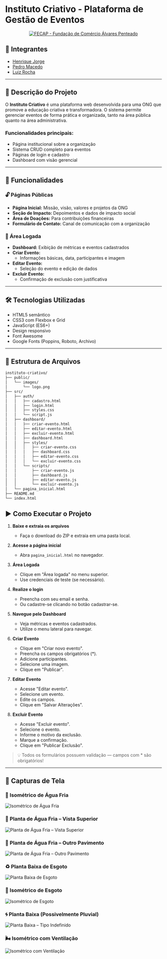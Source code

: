 # Instituto Criativo - Plataforma de Gestão de Eventos

<p align="center">
  <a href="https://www.fecap.br/">
    <img src="https://encrypted-tbn0.gstatic.com/images?q=tbn:ANd9GcRhZPrRa89Kma0ZZogxm0pi-tCn_TLKeHGVxywp-LXAFGR3B1DPouAJYHgKZGV0XTEf4AE&usqp=CAU" alt="FECAP - Fundação de Comércio Álvares Penteado">
  </a>
</p>

## 👥 Integrantes

- [Henrique Jorge](https://www.linkedin.com/in/henrique-jorge-2b977726b/)
- [Pedro Macedo](https://www.linkedin.com/in/pedro-augusto-da-silva-macedo-9a0200187/)
- [Luiz Rocha](https://www.linkedin.com/in/luiz-eduardo-souza-rocha-09aab2321/)

---

## 📝 Descrição do Projeto

O **Instituto Criativo** é uma plataforma web desenvolvida para uma ONG que promove a educação criativa e transformadora. O sistema permite gerenciar eventos de forma prática e organizada, tanto na área pública quanto na área administrativa.

### Funcionalidades principais:

- Página institucional sobre a organização
- Sistema CRUD completo para eventos
- Páginas de login e cadastro
- Dashboard com visão gerencial

---

## 🚀 Funcionalidades

### 🔓 Páginas Públicas

- **Página Inicial:** Missão, visão, valores e projetos da ONG
- **Seção de Impacto:** Depoimentos e dados de impacto social
- **Área de Doações:** Para contribuições financeiras
- **Formulário de Contato:** Canal de comunicação com a organização

### 🔐 Área Logada

- **Dashboard:** Exibição de métricas e eventos cadastrados
- **Criar Evento:** 
  - Informações básicas, data, participantes e imagem
- **Editar Evento:** 
  - Seleção do evento e edição de dados
- **Excluir Evento:** 
  - Confirmação de exclusão com justificativa

---

## 🛠️ Tecnologias Utilizadas

- HTML5 semântico
- CSS3 com Flexbox e Grid
- JavaScript (ES6+)
- Design responsivo
- Font Awesome
- Google Fonts (Poppins, Roboto, Archivo)

---

## 📁 Estrutura de Arquivos

```txt
instituto-criativo/
├── public/
│   └── images/
│       └── logo.png
├── src/
│   ├── auth/
│   │   ├── cadastro.html
│   │   ├── login.html
│   │   ├── styles.css
│   │   └── script.js
│   ├── dashboard/
│   │   ├── criar-evento.html
│   │   ├── editar-evento.html
│   │   ├── excluir-evento.html
│   │   ├── dashboard.html
│   │   ├── styles/
│   │   │   ├── criar-evento.css
│   │   │   ├── dashboard.css
│   │   │   ├── editar-evento.css
│   │   │   └── excluir-evento.css
│   │   └── scripts/
│   │       ├── criar-evento.js
│   │       ├── dashboard.js
│   │       ├── editar-evento.js
│   │       └── excluir-evento.js
│   └── pagina_inicial.html
├── README.md
└── index.html
```
## ▶️ Como Executar o Projeto

1. **Baixe e extraia os arquivos**
   - Faça o download do ZIP e extraia em uma pasta local.

2. **Acesse a página inicial**
   - Abra `pagina_inicial.html` no navegador.

3. **Área Logada**
   - Clique em "Área logada" no menu superior.
   - Use credenciais de teste (se necessário).
   
4. **Realize o login**
   - Preencha com seu email e senha.
   - Ou cadastre-se clicando no botão cadastrar-se.
     
5. **Navegue pelo Dashboard**
   - Veja métricas e eventos cadastrados.
   - Utilize o menu lateral para navegar.

6. **Criar Evento**
   - Clique em "Criar novo evento".
   - Preencha os campos obrigatórios (*).
   - Adicione participantes.
   - Selecione uma imagem.
   - Clique em "Publicar".

7. **Editar Evento**
   - Acesse "Editar evento".
   - Selecione um evento.
   - Edite os campos.
   - Clique em "Salvar Alterações".

8. **Excluir Evento**
   - Acesse "Excluir evento".
   - Selecione o evento.
   - Informe o motivo da exclusão.
   - Marque a confirmação.
   - Clique em "Publicar Exclusão".

> 💡 Todos os formulários possuem validação — campos com * são obrigatórios!

---

## 📸 Capturas de Tela

### 🧊 Isométrico de Água Fria
![Isométrico de Água Fria](Imagens/imagem1.png)

### 🚰 Planta de Água Fria – Vista Superior
![Planta de Água Fria – Vista Superior](Imagens/imagem2.png)

### 🏢 Planta de Água Fria – Outro Pavimento
![Planta de Água Fria – Outro Pavimento](Imagens/imagem3.png)

### ♻️ Planta Baixa de Esgoto
![Planta Baixa de Esgoto](Imagens/imagem4.png)

### 🧱 Isométrico de Esgoto
![Isométrico de Esgoto](Imagens/imagem5.png)

### 🌀 Planta Baixa (Possivelmente Pluvial)
![Planta Baixa – Tipo Indefinido](Imagens/imagem6.png)

### 🌬️ Isométrico com Ventilação
![Isométrico com Ventilação](Imagens/imagem7.png)



